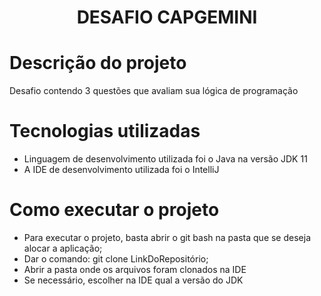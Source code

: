 <h1 align="center">DESAFIO CAPGEMINI</h1>

<h1>Descrição do projeto</h1>
Desafio contendo 3 questões que avaliam sua lógica de programação

<h1>Tecnologias utilizadas</h1>

- Linguagem de desenvolvimento utilizada foi o Java na versão JDK 11
- A IDE de desenvolvimento utilizada foi o IntelliJ

<h1>Como executar o projeto</h1>

- Para executar o projeto, basta abrir o git bash na pasta que se deseja alocar a aplicação;
- Dar o comando: git clone LinkDoRepositório;
- Abrir a pasta onde os arquivos foram clonados na IDE
- Se necessário, escolher na IDE qual a versão do JDK
